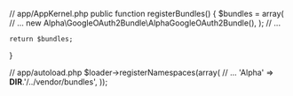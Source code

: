 

// app/AppKernel.php
public function registerBundles()
{
    $bundles = array(
        // ...
        new Alpha\GoogleOAuth2Bundle\AlphaGoogleOAuth2Bundle(),
    );
    // ...

    return $bundles;
}

// app/autoload.php
$loader->registerNamespaces(array(
    // ...
    'Alpha'            => __DIR__.'/../vendor/bundles',
));



